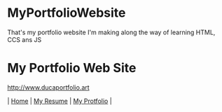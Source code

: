 # MyPortfolioWebsite
That's my portfolio website I'm making along the way of learning HTML, CCS ans JS

# My Portfolio Web Site

<http://www.ducaportfolio.art>

| [Home](http://www.ducaportfolio.art/home) |
[My Resume](http://www.ducaportfolio.art/curriculo) |
[My Protfolio](http://www.ducaportfolio.art/portifolio) |
